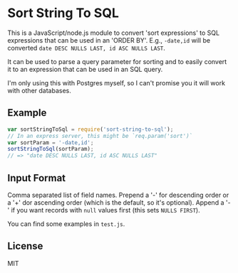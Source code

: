 # Sort String To SQL

This is a JavaScript/node.js module to convert 'sort expressions' to SQL expressions that can be used in an 'ORDER BY'. E.g., `-date,id` will be converted `date DESC NULLS LAST, id ASC NULLS LAST`.

It can be used to parse a query parameter for sorting and to easily convert it to an expression that can be used in an SQL query.

I'm only using this with Postgres myself, so I can't promise you it will work with other databases.

## Example

```js
var sortStringToSql = require('sort-string-to-sql');
// In an express server, this might be `req.param('sort')`
var sortParam = '-date,id';
sortStringToSql(sortParam);
// => "date DESC NULLS LAST, id ASC NULLS LAST"
```

## Input Format

Comma separated list of field names. Prepend a '-' for descending order or a '+' dor ascending order (which is the default, so it's optional). Append a '-' if you want records with `null` values first (this sets `NULLS FIRST`).

You can find some examples in `test.js`.

## License

MIT
